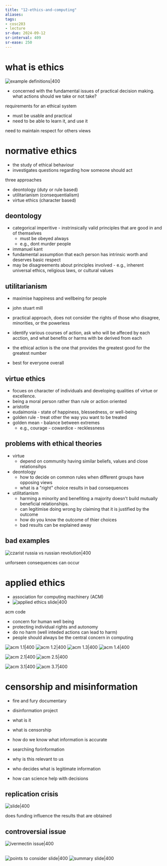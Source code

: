```yaml
---
title: "12-ethics-and-computing"
aliases: 
tags: 
- cosc203
- lecture
sr-due: 2024-09-12
sr-interval: 409
sr-ease: 250
---
```


# what is ethics
![example definitions|400](https://i.imgur.com/5A6nmkB.png)

- concerned with the fundamental issues of practical decision making. what actions should we take or not take?

requirements for an ethical system
- must be usable and practical
- need to be able to learn it, and use it

need to maintain respect for others views

# normative ethics
- the study of ethical behaviour
- investigates questions regarding how someone should act

three approaches
- deontology (duty or rule based)
- utilitarianism (consequentialism)
- virtue ethics (character based)

## deontology
- categorical imperitive - instrinsically valid principles that are good in and of themselves
	- must be obeyed always
	- e.g., dont murder people
- immanuel kant
- fundamental assumption that each person has intrinsic worth and deserves basic respect
- may be disagreements about principles involved - e.g., inherent universal ethics, religious laws, or cultural values

## utilitarianism
- maximise happiness and wellbeing for people
- john stuart mill
- practical approach, does not consider the rights of those who disagree, minorities, or the powerless

- identify various courses of action, ask who will be affeced by each acction, and what benefits or harms with be derived from each
- the ethical action is the one that provides the greatest good for the greatest number

- best for everyone overall

## virtue ethics
- focues on character of individuals and developing qualities of virtue or excellence.
- being a moral person rather than rule or action oriented
- aristotle
- eudaimonia - state of happiness, blessedness, or well-being
- golden rule - treat other the way you want to be treated
- golden mean - balance between extremes
	- e.g., courage - cowardice - recklessness

## problems with ethical theories
- virtue
	- depend on community having similar beliefs, values and close relationsihps
- deontology
	- how to decide on common rules when different groups have opposing views
	- what is a "right" choice results in bad consequences
- utilitatianism
	- harming a minority and benefiting a majority doesn't build mutually beneficial relationships.
	- can legitimise doing wrong by claiming that it is justified by the outcome
	- how do you know the outcome of thier choices
	- bad results can be explained away

## bad examples
![czarist russia vs russian revolution|400](https://i.imgur.com/6PVESbU.png)

unforseen consequences can occur

# applied ethics
- association for computing machinery (ACM)
- ![applied ethics slide|400](https://i.imgur.com/NUDInYq.png)

acm code
- concern for human well being
- protecting individual rights and autonomy
- do no harm (well inteded actions can lead to harm)
- people should always be the central concern in computing

![acm 1.1|400](https://i.imgur.com/N1jc50w.png)
![acm 1.2|400](https://i.imgur.com/rcMzx7X.png)
![acm 1.3|400](https://i.imgur.com/tUrFHVC.png)
![acm 1.4|400](https://i.imgur.com/3g7Q2Jt.png)

![acm 2.1|400](https://i.imgur.com/ZbW5Ius.png)
![acm 2.5|400](https://i.imgur.com/otCEEWY.png)

![acm 3.1|400](https://i.imgur.com/uIrA0uy.png)
![acm 3.7|400](https://i.imgur.com/sM2jCUH.png)

# censorship and misinformation
- fire and fury documentary
- disinformation project

- what is it
- what is censorship
- how do we know what information is accurate
- searchiing forinformation
- why is this relevant to us
- who decides what is legitimate information
- how can science help with decisions

## replication crisis
![slide|400](https://i.imgur.com/iABMGCY.png)

does funding influence the results that are obtained

## controversial issue
![ivermectin issue|400](https://i.imgur.com/LtRwXCk.png)

##
![points to consider slide|400](https://i.imgur.com/HommQ9Y.png)
![summary slide|400](https://i.imgur.com/rQdBdjP.png)
